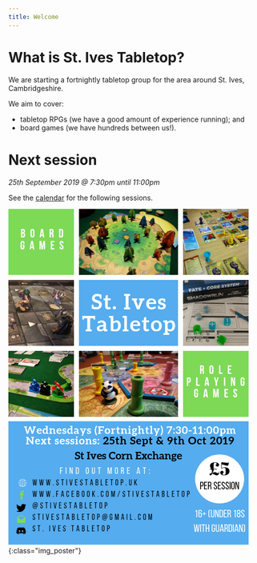 ```yaml
---
title: Welcome
---
```


# What is St. Ives Tabletop?

We are starting a fortnightly tabletop group for the area around St. Ives, Cambridgeshire.

We aim to cover:
* tabletop RPGs (we have a good amount of experience running); and
* board games (we have hundreds between us!).

# Next session

*25th September 2019 @ 7:30pm until 11:00pm*

See the [calendar](/Calendar.html) for the following sessions.

![Poster](/images/2019_09_25_Poster.png "Next Session: 25th September"){:class="img_poster"}
